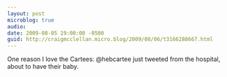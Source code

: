 ```yaml
---
layout: post
microblog: true
audio: 
date: 2009-08-05 19:00:00 -0500
guid: http://craigmcclellan.micro.blog/2009/08/06/t3166288667.html
---
```

One reason I love the Cartees: @hebcartee just tweeted from the hospital, about to have their baby.
